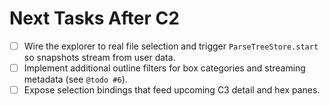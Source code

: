 # Next Tasks After C2

- [ ] Wire the explorer to real file selection and trigger `ParseTreeStore.start` so snapshots stream from user data.
- [ ] Implement additional outline filters for box categories and streaming metadata (see `@todo #6`).
- [ ] Expose selection bindings that feed upcoming C3 detail and hex panes.
